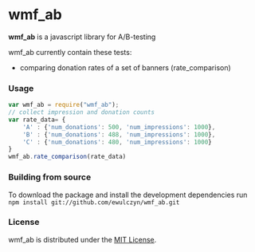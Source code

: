 wmf_ab
======

**wmf_ab** is a javascript library for A/B-testing 

wmf_ab currently contain these tests:
* comparing donation rates of a set of banners (rate_comparison)


### Usage ###

```javascript
var wmf_ab = require("wmf_ab");
// collect impression and donation counts
var rate_data= {
    'A' : {'num_donations': 500, 'num_impressions': 1000},
    'B' : {'num_donations': 488, 'num_impressions': 1000},
    'C' : {'num_donations': 480, 'num_impressions': 1000}
}
wmf_ab.rate_comparison(rate_data)

```

### Building from source ###

To download the package and install the development dependencies run ```npm install git://github.com/ewulczyn/wmf_ab.git```

### License ###

wmf_ab is distributed under the [MIT License](http://www.opensource.org/licenses/MIT).
